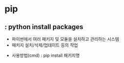 # pip
## : python install packages

- 파이썬에서 여러 패키지 및 모듈을 설치하고 관리하는 시스템
- 패키지 설치/삭제/업데이트 등의 작업
* 사용방법(cmd) : pip install 패키지명